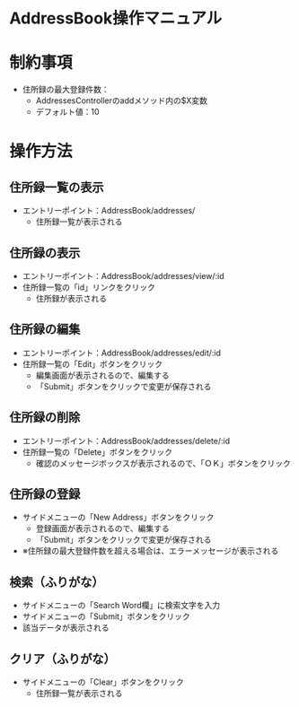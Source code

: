 # AddressBook操作マニュアル

# 制約事項

- 住所録の最大登録件数：
  - AddressesControllerのaddメソッド内の$X変数
  - デフォルト値：10

# 操作方法

## 住所録一覧の表示

- エントリーポイント：AddressBook/addresses/
  - 住所録一覧が表示される

## 住所録の表示

- エントリーポイント：AddressBook/addresses/view/:id
- 住所録一覧の「id」リンクをクリック
  - 住所録が表示される

## 住所録の編集

- エントリーポイント：AddressBook/addresses/edit/:id
- 住所録一覧の「Edit」ボタンをクリック
  - 編集画面が表示されるので、編集する
  - 「Submit」ボタンをクリックで変更が保存される

## 住所録の削除

- エントリーポイント：AddressBook/addresses/delete/:id
- 住所録一覧の「Delete」ボタンをクリック
  - 確認のメッセージボックスが表示されるので、「ＯＫ」ボタンをクリック

## 住所録の登録

- サイドメニューの「New Address」ボタンをクリック
  - 登録画面が表示されるので、編集する
  - 「Submit」ボタンをクリックで変更が保存される
- ※住所録の最大登録件数を超える場合は、エラーメッセージが表示される


## 検索（ふりがな）

- サイドメニューの「Search Word欄」に検索文字を入力
- サイドメニューの「Submit」ボタンをクリック
 - 該当データが表示される

## クリア（ふりがな）
- サイドメニューの「Clear」ボタンをクリック
  - 住所録一覧が表示される
